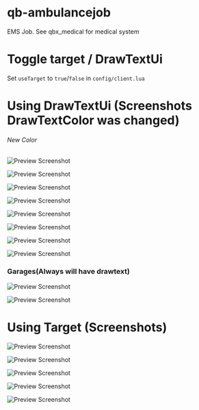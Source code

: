 # qb-ambulancejob
EMS Job. See qbx_medical for medical system

# Toggle target / DrawTextUi
Set `useTarget` to `true`/`false` in `config/client.lua`

# Using DrawTextUi (Screenshots DrawTextColor was changed)

###### New Color
![Preview Screenshot](https://i.imgur.com/angvmJE.png)

![Preview Screenshot](https://i.imgur.com/6YZOqUB.jpeg)

![Preview Screenshot](https://i.imgur.com/Fdn3gIi.jpeg)

![Preview Screenshot](https://i.imgur.com/vtQ6lTg.jpeg)

![Preview Screenshot](https://i.imgur.com/LXQ1wrW.jpeg)

![Preview Screenshot](https://i.imgur.com/jAzpi9N.jpeg)

![Preview Screenshot](https://i.imgur.com/laSaKyC.jpeg)

![Preview Screenshot](https://i.imgur.com/wklehbz.jpeg)

### Garages(Always will have drawtext)
![Preview Screenshot](https://i.imgur.com/RqEI73m.jpeg)

![Preview Screenshot](https://i.imgur.com/XOrBHJq.jpeg)

# Using Target (Screenshots)

![Preview Screenshot](https://i.imgur.com/rDqdGaO.png)

![Preview Screenshot](https://i.imgur.com/jBWTh96.jpeg)

![Preview Screenshot](https://i.imgur.com/jwTnbB5.jpeg)

![Preview Screenshot](https://i.imgur.com/rfR5DRo.jpeg)

![Preview Screenshot](https://i.imgur.com/U7egPuZ.jpeg)

